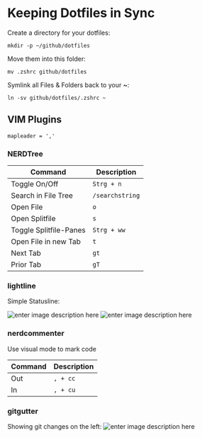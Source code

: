 # Keeping Dotfiles in Sync

Create a directory for your dotfiles:

    mkdir -p ~/github/dotfiles

Move them into this folder:

    mv .zshrc github/dotfiles

Symlink all Files & Folders back to your **~**:

    ln -sv github/dotfiles/.zshrc ~

## VIM Plugins

    mapleader = ','

### NERDTree

|Command|Description|
|--|--|
|Toggle On/Off| `Strg + n`|
|Search in File Tree| `/searchstring`|
|Open File| `o`|
|Open Splitfile| `s`|
|Toggle Splitfile-Panes | `Strg + ww`|
|Open File in new Tab | `t`|
|Next Tab | `gt`|
|Prior Tab | `gT`|

### lightline

Simple Statusline:

![enter image description here](https://pbs.twimg.com/media/EiCifigWAAArtRH?format=jpg&name=large)
![enter image description here](https://pbs.twimg.com/media/EiCififXkAUmbxK?format=jpg&name=large)

### nerdcommenter
Use visual mode to mark code

|Command|Description|
|--|--|
|Out | `, + cc`|
|In | `, + cu`|

### gitgutter

Showing git changes on the left:
![enter image description here](https://pbs.twimg.com/media/EiCifinWoAEXVF2?format=jpg&name=large)
